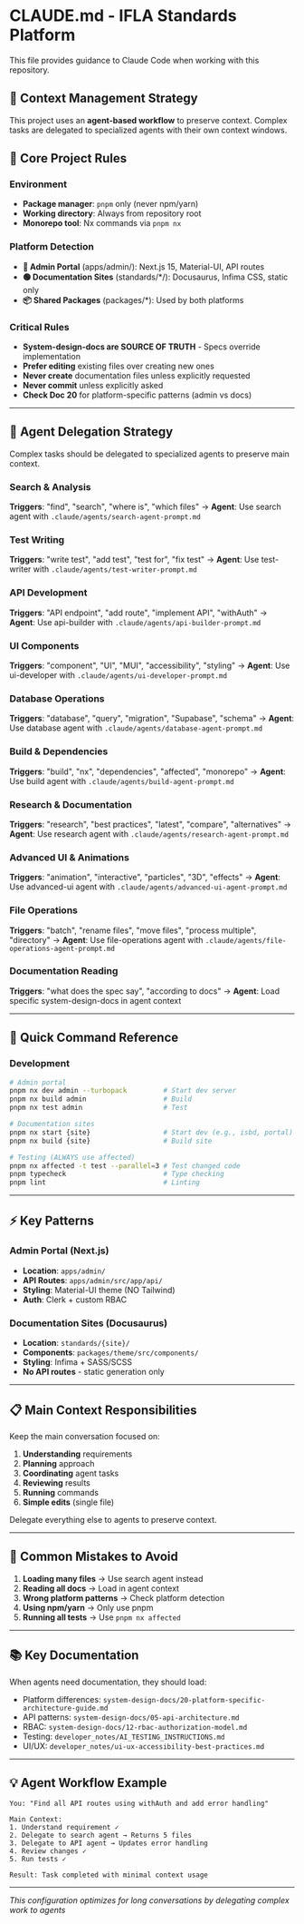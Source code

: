 # CLAUDE.md - IFLA Standards Platform

This file provides guidance to Claude Code when working with this repository.

## 🎯 Context Management Strategy
This project uses an **agent-based workflow** to preserve context. Complex tasks are delegated to specialized agents with their own context windows.

## 🚀 Core Project Rules

### Environment
- **Package manager**: `pnpm` only (never npm/yarn)
- **Working directory**: Always from repository root
- **Monorepo tool**: Nx commands via `pnpm nx`

### Platform Detection
- **🔴 Admin Portal** (apps/admin/): Next.js 15, Material-UI, API routes
- **🟢 Documentation Sites** (standards/*/): Docusaurus, Infima CSS, static only
- **📦 Shared Packages** (packages/*): Used by both platforms

### Critical Rules
- **System-design-docs are SOURCE OF TRUTH** - Specs override implementation
- **Prefer editing** existing files over creating new ones
- **Never create** documentation files unless explicitly requested
- **Never commit** unless explicitly asked
- **Check Doc 20** for platform-specific patterns (admin vs docs)

---

## 🤖 Agent Delegation Strategy

Complex tasks should be delegated to specialized agents to preserve main context.

### Search & Analysis
**Triggers**: "find", "search", "where is", "which files"
→ **Agent**: Use search agent with `.claude/agents/search-agent-prompt.md`

### Test Writing
**Triggers**: "write test", "add test", "test for", "fix test"
→ **Agent**: Use test-writer with `.claude/agents/test-writer-prompt.md`

### API Development
**Triggers**: "API endpoint", "add route", "implement API", "withAuth"
→ **Agent**: Use api-builder with `.claude/agents/api-builder-prompt.md`

### UI Components
**Triggers**: "component", "UI", "MUI", "accessibility", "styling"
→ **Agent**: Use ui-developer with `.claude/agents/ui-developer-prompt.md`

### Database Operations
**Triggers**: "database", "query", "migration", "Supabase", "schema"
→ **Agent**: Use database agent with `.claude/agents/database-agent-prompt.md`

### Build & Dependencies
**Triggers**: "build", "nx", "dependencies", "affected", "monorepo"
→ **Agent**: Use build agent with `.claude/agents/build-agent-prompt.md`

### Research & Documentation
**Triggers**: "research", "best practices", "latest", "compare", "alternatives"
→ **Agent**: Use research agent with `.claude/agents/research-agent-prompt.md`

### Advanced UI & Animations
**Triggers**: "animation", "interactive", "particles", "3D", "effects"
→ **Agent**: Use advanced-ui agent with `.claude/agents/advanced-ui-agent-prompt.md`

### File Operations
**Triggers**: "batch", "rename files", "move files", "process multiple", "directory"
→ **Agent**: Use file-operations agent with `.claude/agents/file-operations-agent-prompt.md`

### Documentation Reading
**Triggers**: "what does the spec say", "according to docs"
→ **Agent**: Load specific system-design-docs in agent context

---

## 🎯 Quick Command Reference

### Development
```bash
# Admin portal
pnpm nx dev admin --turbopack         # Start dev server
pnpm nx build admin                   # Build
pnpm nx test admin                    # Test

# Documentation sites
pnpm nx start {site}                  # Start dev (e.g., isbd, portal)
pnpm nx build {site}                  # Build site

# Testing (ALWAYS use affected)
pnpm nx affected -t test --parallel=3 # Test changed code
pnpm typecheck                        # Type checking
pnpm lint                             # Linting
```

---

## ⚡ Key Patterns

### Admin Portal (Next.js)
- **Location**: `apps/admin/`
- **API Routes**: `apps/admin/src/app/api/`
- **Styling**: Material-UI theme (NO Tailwind)
- **Auth**: Clerk + custom RBAC

### Documentation Sites (Docusaurus)
- **Location**: `standards/{site}/`
- **Components**: `packages/theme/src/components/`
- **Styling**: Infima + SASS/SCSS
- **No API routes** - static generation only

---

## 📋 Main Context Responsibilities

Keep the main conversation focused on:
1. **Understanding** requirements
2. **Planning** approach  
3. **Coordinating** agent tasks
4. **Reviewing** results
5. **Running** commands
6. **Simple edits** (single file)

Delegate everything else to agents to preserve context.

---

## 🚨 Common Mistakes to Avoid

1. **Loading many files** → Use search agent instead
2. **Reading all docs** → Load in agent context
3. **Wrong platform patterns** → Check platform detection
4. **Using npm/yarn** → Only use pnpm
5. **Running all tests** → Use `pnpm nx affected`

---

## 📚 Key Documentation

When agents need documentation, they should load:
- Platform differences: `system-design-docs/20-platform-specific-architecture-guide.md`
- API patterns: `system-design-docs/05-api-architecture.md`
- RBAC: `system-design-docs/12-rbac-authorization-model.md`
- Testing: `developer_notes/AI_TESTING_INSTRUCTIONS.md`
- UI/UX: `developer_notes/ui-ux-accessibility-best-practices.md`

---

## 💡 Agent Workflow Example

```
You: "Find all API routes using withAuth and add error handling"

Main Context:
1. Understand requirement ✓
2. Delegate to search agent → Returns 5 files
3. Delegate to API agent → Updates error handling
4. Review changes ✓
5. Run tests ✓

Result: Task completed with minimal context usage
```

---

*This configuration optimizes for long conversations by delegating complex work to agents*